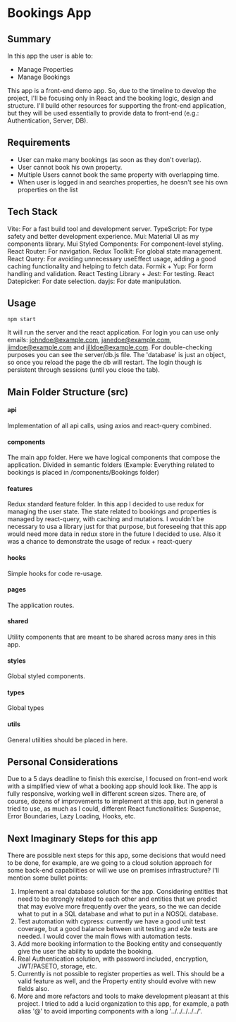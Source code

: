 # Bookings App

## Summary
In this app the user is able to: 
- Manage Properties
- Manage Bookings

This app is a front-end demo app. So, due to the timeline to develop the project, I'll be focusing only in React and the booking logic, design and structure. I'll build other resources for supporting the front-end application, but they will be used essentially to provide data to front-end (e.g.: Authentication, Server, DB).

## Requirements
- User can make many bookings (as soon as they don't overlap).
- User cannot book his own property.
- Multiple Users cannot book the same property with overlapping time.
- When user is logged in and searches properties, he doesn't see his own properties on the list

## Tech Stack

Vite: For a fast build tool and development server.
TypeScript: For type safety and better development experience.
Mui: Material UI as my components library.
Mui Styled Components: For component-level styling.
React Router: For navigation.
Redux Toolkit: For global state management.
React Query: For avoiding unnecessary useEffect usage, adding a good caching functionality and helping to fetch data.
Formik + Yup: For form handling and validation.
React Testing Library + Jest: For testing.
React Datepicker: For date selection.
dayjs: For date manipulation.

## Usage

```
npm start
```

It will run the server and the react application. For login you can use only emails: johndoe@example.com, janedoe@example.com, jimdoe@example.com and jilldoe@example.com. For double-checking purposes you can see the server/db.js file. The 'database' is just an object, so once you reload the page the db will restart. The login though is persistent through sessions (until you close the tab).

## Main Folder Structure (src)

#### api
Implementation of all api calls, using axios and react-query combined.

#### components
The main app folder. Here we have logical components that compose the application. Divided in semantic folders (Example: Everything related to bookings is placed in /components/Bookings folder)

#### features
Redux standard feature folder. In this app I decided to use redux for managing the user state. The state related to bookings and properties is managed by react-query, with caching and mutations. I wouldn't be necessary to usa a library just for that purpose, but foreseeing that this app would need more data in redux store in the future I decided to use. Also it was a chance to demonstrate the usage of redux + react-query

#### hooks
Simple hooks for code re-usage.

#### pages
The application routes.

#### shared
Utility components that are meant to be shared across many ares in this app.

#### styles
Global styled components.

#### types
Global types

#### utils
General utilities should be placed in here.

## Personal Considerations

Due to a 5 days deadline to finish this exercise, I focused on front-end work with a simplified view of what a booking app should look like. The app is fully responsive, working well in different screen sizes. There are, of course, dozens of improvements to implement at this app, but in general a tried to use, as much as I could, different React functionalities: Suspense, Error Boundaries, Lazy Loading, Hooks, etc.

## Next Imaginary Steps for this app

There are possible next steps for this app, some decisions that would need to be done, for example, are we going to a cloud solution approach for some back-end capabilities or will we use on premises infrastructure? I'll mention some bullet points:

1. Implement a real database solution for the app. Considering entities that need to be strongly related to each other and entities that we predict that may evolve more frequently over the years, so the we can decide what to put in a SQL database and what to put in a NOSQL database.
2. Test automation with cypress: currently we have a good unit test coverage, but a good balance between unit testing and e2e tests are needed. I would cover the main flows with automation tests.
3. Add more booking information to the Booking entity and consequently give the user the ability to update the booking.
4. Real Authentication solution, with password included, encryption, JWT/PASETO, storage, etc.
5. Currently is not possible to register properties as well. This should be a valid feature as well, and the Property entity should evolve with new fields also.
6. More and more refactors and tools to make development pleasant at this project. I tried to add a lucid organization to this app, for example, a path alias '@' to avoid importing components with a long '../../../../../'.



